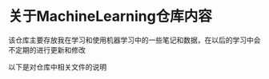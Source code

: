 关于MachineLearning仓库内容 
====
  该仓库主要存放我在学习和使用机器学习中的一些笔记和数据，在以后的学习中会不定期的进行更新和修改

以下是对仓库中相关文件的说明  
###      
  
  
 
  
  
